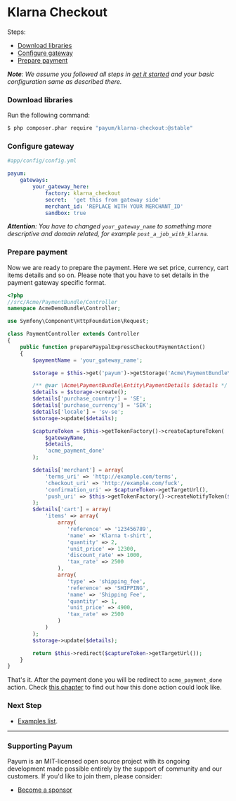 # Klarna Checkout

Steps:

* [Download libraries](klarna-checkout.md#download-libraries)
* [Configure gateway](klarna-checkout.md#configure-context)
* [Prepare payment](klarna-checkout.md#prepare-payment)

_**Note**: We assume you followed all steps in_ [_get it started_](../get-it-started.md) _and your basic configuration same as described there._

### Download libraries

Run the following command:

```bash
$ php composer.phar require "payum/klarna-checkout:@stable"
```

### Configure gateway

```yaml
#app/config/config.yml

payum:
    gateways:
        your_gateway_here:
            factory: klarna_checkout
            secret:  'get this from gateway side'
            merchant_id: 'REPLACE WITH YOUR MERCHANT_ID'
            sandbox: true
```

_**Attention**: You have to changed `your_gateway_name` to something more descriptive and domain related, for example `post_a_job_with_klarna`._

### Prepare payment

Now we are ready to prepare the payment. Here we set price, currency, cart items details and so on. Please note that you have to set details in the payment gateway specific format.

```php
<?php
//src/Acme/PaymentBundle/Controller
namespace AcmeDemoBundle\Controller;

use Symfony\Component\HttpFoundation\Request;

class PaymentController extends Controller
{
    public function preparePaypalExpressCheckoutPaymentAction()
    {
        $paymentName = 'your_gateway_name';

        $storage = $this->get('payum')->getStorage('Acme\PaymentBundle\Entity\PaymentDetails');

        /** @var \Acme\PaymentBundle\Entity\PaymentDetails $details */
        $details = $storage->create();
        $details['purchase_country'] = 'SE';
        $details['purchase_currency'] = 'SEK';
        $details['locale'] = 'sv-se';
        $storage->update($details);

        $captureToken = $this->getTokenFactory()->createCaptureToken(
            $gatewayName,
            $details,
            'acme_payment_done'
        );

        $details['merchant'] = array(
            'terms_uri' => 'http://example.com/terms',
            'checkout_uri' => 'http://example.com/fuck',
            'confirmation_uri' => $captureToken->getTargetUrl(),
            'push_uri' => $this->getTokenFactory()->createNotifyToken($gatewayName, $details)->getTargetUrl()
        );
        $details['cart'] = array(
            'items' => array(
                array(
                   'reference' => '123456789',
                   'name' => 'Klarna t-shirt',
                   'quantity' => 2,
                   'unit_price' => 12300,
                   'discount_rate' => 1000,
                   'tax_rate' => 2500
                ),
                array(
                   'type' => 'shipping_fee',
                   'reference' => 'SHIPPING',
                   'name' => 'Shipping Fee',
                   'quantity' => 1,
                   'unit_price' => 4900,
                   'tax_rate' => 2500
                )
            )
        );
        $storage->update($details);

        return $this->redirect($captureToken->getTargetUrl());
    }
}
```

That's it. After the payment done you will be redirect to `acme_payment_done` action. Check [this chapter](../purchase-done-action.md) to find out how this done action could look like.

### Next Step

* [Examples list](../custom-purchase-examples.md).

***

### Supporting Payum

Payum is an MIT-licensed open source project with its ongoing development made possible entirely by the support of community and our customers. If you'd like to join them, please consider:

* [Become a sponsor](https://github.com/sponsors/Payum)
